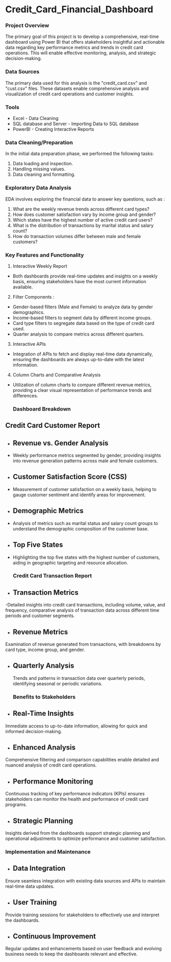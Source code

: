 # Credit_Card_Financial_Dashboard

### Project Overview

The primary goal of this project is to develop a comprehensive, real-time dashboard using Power BI that offers stakeholders insightful and actionable data regarding key performance metrics and trends in credit card operations. This will enable effective monitoring, analysis, and strategic decision-making.

### Data Sources
The primary data used for this analysis is the "credit_card.csv" and "cust.csv" files. These datasets enable comprehensive analysis and visualization of credit card operations and customer insights.

### Tools
- Excel - Data Cleaning
- SQL database and Server - Importing Data to SQL database
- PowerBI - Creating Interactive Reports

### Data Cleaning/Preparation
In the initial data preparation phase, we performed the following tasks:
1. Data loading and inspection.
2. Handling missing values.
3. Data cleaning and formatting.

### Exploratory Data Analysis
EDA involves exploring the financial data to answer key questions, such as :
1. What are the weekly revenue trends across different card types?
2. How does customer satisfaction vary by income group and gender?
3. Which states have the highest number of active credit card users?
4. What is the distribution of transactions by marital status and salary count?
5. How do transaction volumes differ between male and female customers?

### Key Features and Functionality

1. Interactive Weekly Report
- Both dashboards provide real-time updates and insights on a weekly basis, ensuring stakeholders have the most current information available.

2. Filter Components :
- Gender-based filters (Male and Female) to analyze data by gender demographics.
- Income-based filters to segment data by different income groups.
- Card type filters to segregate data based on the type of credit card used.
- Quarter analysis to compare metrics across different quarters.

3. Interactive APIs
- Integration of APIs to fetch and display real-time data dynamically, ensuring the dashboards are always up-to-date with the latest information.

4. Column Charts and Comparative Analysis
- Utilization of column charts to compare different revenue metrics, providing a clear visual representation of performance trends and differences.

  ### Dashboard Breakdown

## Credit Card Customer Report

- ## Revenue vs. Gender Analysis
- Weekly performance metrics segmented by gender, providing insights into revenue generation patterns across male and female customers.

- ## Customer Satisfaction Score (CSS)
- Measurement of customer satisfaction on a weekly basis, helping to gauge customer sentiment and identify areas for improvement.

- ## Demographic Metrics
- Analysis of metrics such as marital status and salary count groups to understand the demographic composition of the customer base.

- ## Top Five States
- Highlighting the top five states with the highest number of customers, aiding in geographic targeting and resource allocation.


  ### Credit Card Transaction Report

- ## Transaction Metrics
-Detailed insights into credit card transactions, including volume, value, and frequency, comparative analysis of transaction data across different time periods and customer segments.

 - ## Revenue Metrics
  Examination of revenue generated from transactions, with breakdowns by card type, income group, and gender.
  
- ## Quarterly Analysis
  Trends and patterns in transaction data over quarterly periods, identifying seasonal or periodic variations.

  ### Benefits to Stakeholders
  
- ## Real-Time Insights
Immediate access to up-to-date information, allowing for quick and informed decision-making.

- ## Enhanced Analysis
Comprehensive filtering and comparison capabilities enable detailed and nuanced analysis of credit card operations.

- ## Performance Monitoring
Continuous tracking of key performance indicators (KPIs) ensures stakeholders can monitor the health and performance of credit card programs.

- ## Strategic Planning
Insights derived from the dashboards support strategic planning and operational adjustments to optimize performance and customer satisfaction.

### Implementation and Maintenance

- ## Data Integration
Ensure seamless integration with existing data sources and APIs to maintain real-time data updates.

- ## User Training
Provide training sessions for stakeholders to effectively use and interpret the dashboards.

- ## Continuous Improvement
Regular updates and enhancements based on user feedback and evolving business needs to keep the dashboards relevant and effective.




